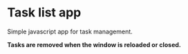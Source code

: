 # Task list app

Simple javascript app for task management.

**Tasks are removed when the window is reloaded or closed.**